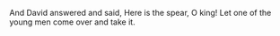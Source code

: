 And David answered and said, Here is the spear, O king! Let one of the young men come over and take it.

